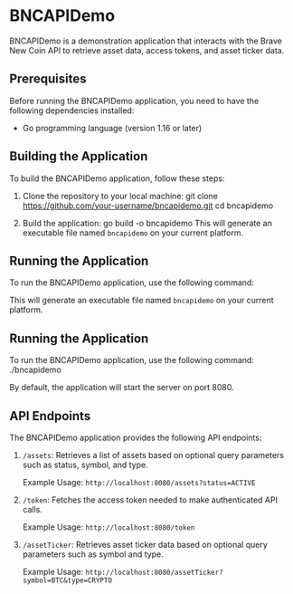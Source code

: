 # BNCAPIDemo

BNCAPIDemo is a demonstration application that interacts with the Brave New Coin API to retrieve asset data, access tokens, and asset ticker data.

## Prerequisites

Before running the BNCAPIDemo application, you need to have the following dependencies installed:

- Go programming language (version 1.16 or later)

## Building the Application

To build the BNCAPIDemo application, follow these steps:

1. Clone the repository to your local machine:
git clone https://github.com/your-username/bncapidemo.git
cd bncapidemo

2. Build the application:
go build -o bncapidemo
This will generate an executable file named `bncapidemo` on your current platform.

## Running the Application

To run the BNCAPIDemo application, use the following command:

This will generate an executable file named `bncapidemo` on your current platform.

## Running the Application

To run the BNCAPIDemo application, use the following command:
./bncapidemo

By default, the application will start the server on port 8080.

## API Endpoints

The BNCAPIDemo application provides the following API endpoints:

1. `/assets`: Retrieves a list of assets based on optional query parameters such as status, symbol, and type.

   Example Usage: `http://localhost:8080/assets?status=ACTIVE`

2. `/token`: Fetches the access token needed to make authenticated API calls.

   Example Usage: `http://localhost:8080/token`

3. `/assetTicker`: Retrieves asset ticker data based on optional query parameters such as symbol and type.

   Example Usage: `http://localhost:8080/assetTicker?symbol=BTC&type=CRYPTO`
